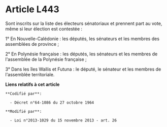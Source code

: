 # Article L443

Sont inscrits sur la liste des électeurs sénatoriaux et prennent part au vote, même si leur élection est contestée :

1° En Nouvelle-Calédonie : les députés, les sénateurs et les membres des assemblées de province ;

2° En Polynésie française : les députés, les sénateurs et les membres de l'assemblée de la Polynésie française ;

3° Dans les îles Wallis et Futuna : le député, le sénateur et les membres de l'assemblée territoriale.

**Liens relatifs à cet article**

	**Codifié par**:

	  - Décret n°64-1086 du 27 octobre 1964

	**Modifié par**:

	  - Loi n°2013-1029 du 15 novembre 2013 - art. 26
